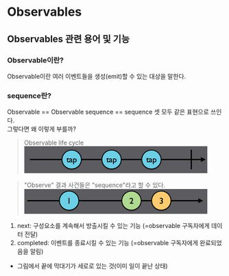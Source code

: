 # Observables

## Observables 관련 용어 및 기능

### Observable이란?
Observable이란 여러 이벤트들을 생성(emit)할 수 있는 대상을 말한다.

### sequence란?

Observable == Observable sequence == sequence 셋 모두 같은 표현으로 쓰인다.  
그렇다면 왜 이렇게 부를까?
  
> Observable life cycle
> ![Observable life cycle](images/ObservableLifeCycle.png)

> "Observe" 결과 사건들은 "sequence"라고 할 수 있다.
> ![Observable Sequence](images/ObserveSequence.png)

1. next: 구성요소를 계속해서 방출시킬 수 있는 기능 (=observable 구독자에게 데이터 전달)
2. completed: 이벤트를 종료시킬 수 있는 기능 (=observable 구독자에게 완료되었음을 알림)
- 그림에서 끝에 막대기가 세로로 있는 것(이미 일이 끝난 상태)
